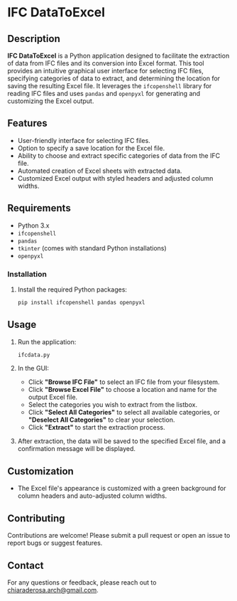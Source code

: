 # IFC DataToExcel

## Description

**IFC DataToExcel** is a Python application designed to facilitate the extraction of data from IFC files and its conversion into Excel format. This tool provides an intuitive graphical user interface for selecting IFC files, specifying categories of data to extract, and determining the location for saving the resulting Excel file. It leverages the `ifcopenshell` library for reading IFC files and uses `pandas` and `openpyxl` for generating and customizing the Excel output.

## Features

- User-friendly interface for selecting IFC files.
- Option to specify a save location for the Excel file.
- Ability to choose and extract specific categories of data from the IFC file.
- Automated creation of Excel sheets with extracted data.
- Customized Excel output with styled headers and adjusted column widths.

## Requirements

- Python 3.x
- `ifcopenshell`
- `pandas`
- `tkinter` (comes with standard Python installations)
- `openpyxl`

### Installation

1. Install the required Python packages:
    ```bash
    pip install ifcopenshell pandas openpyxl
    ```

## Usage

1. Run the application:
    ```bash
    ifcdata.py
    ```

2. In the GUI:
    - Click **"Browse IFC File"** to select an IFC file from your filesystem.
    - Click **"Browse Excel File"** to choose a location and name for the output Excel file.
    - Select the categories you wish to extract from the listbox.
    - Click **"Select All Categories"** to select all available categories, or **"Deselect All Categories"** to clear your selection.
    - Click **"Extract"** to start the extraction process.

3. After extraction, the data will be saved to the specified Excel file, and a confirmation message will be displayed.

## Customization

- The Excel file's appearance is customized with a green background for column headers and auto-adjusted column widths.


## Contributing

Contributions are welcome! Please submit a pull request or open an issue to report bugs or suggest features.


## Contact

For any questions or feedback, please reach out to [chiaraderosa.arch@gmail.com](mailto:chiaraderosa.arch@gmail.com).
